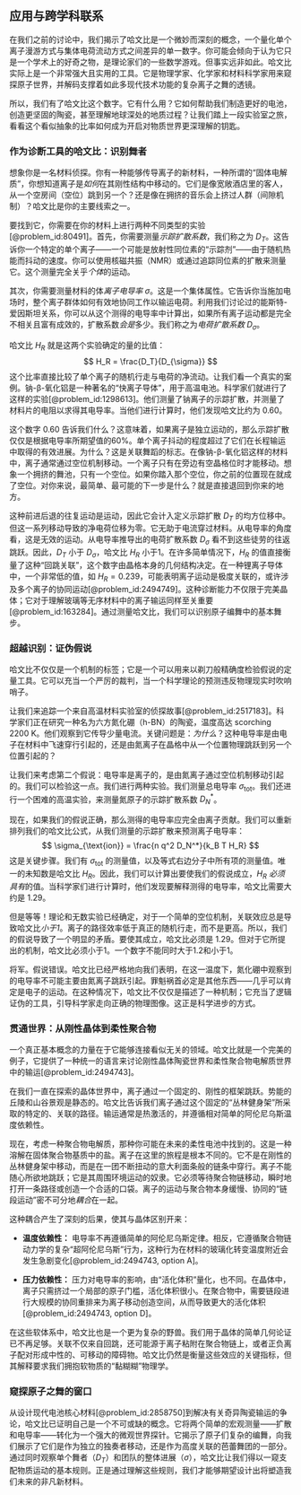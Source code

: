## 应用与跨学科联系

在我们之前的讨论中，我们揭示了哈文比是一个微妙而深刻的概念，一个量化单个离子漫游方式与集体电荷流动方式之间差异的单一数字。你可能会倾向于认为它只是一个学术上的好奇之物，是理论家们的一些数学游戏。但事实远非如此。哈文比实际上是一个非常强大且实用的工具。它是物理学家、化学家和材料科学家用来窥探原子世界，并解码支撑着如此多现代技术功能的复杂离子之舞的透镜。

所以，我们有了哈文比这个数字。它有什么用？它如何帮助我们制造更好的电池，创造更坚固的陶瓷，甚至理解地球深处的地质过程？让我们踏上一段实验室之旅，看看这个看似抽象的比率如何成为开启对物质世界更深理解的钥匙。

### 作为诊断工具的哈文比：识别舞者

想象你是一名材料侦探。你有一种能够传导离子的新材料，一种所谓的“固体电解质”，你想知道离子是*如何*在其刚性结构中移动的。它们是像宽敞酒店里的客人，从一个空房间（空位）跳到另一个？还是像在拥挤的音乐会上挤过人群（间隙机制）？哈文比是你的主要线索之一。

要找到它，你需要在你的材料上进行两种不同类型的实验[@problem_id:80491]。首先，你需要测量*示踪扩散系数*，我们称之为 $D_T$。这告诉你一个特定的单个离子——一个可能是放射性同位素的“示踪剂”——由于随机热能而抖动的速度。你可以使用核磁共振（NMR）或通过追踪同位素的扩散来测量它。这个测量完全关乎*个体*的运动。

其次，你需要测量材料的体*离子电导率* $\sigma$。这是一个集体属性。它告诉你当施加电场时，整个离子群体如何有效地协同工作以输运电荷。利用我们讨论过的能斯特-爱因斯坦关系，你可以从这个测得的电导率中计算出，如果所有离子运动都是完全不相关且富有成效的，扩散系数*会是*多少。我们称之为*电荷扩散系数* $D_{\sigma}$。

哈文比 $H_R$ 就是这两个实验确定的量的比值：
$$
H_R = \frac{D_T}{D_{\sigma}}
$$
这个比率直接比较了单个离子的随机行走与电荷的净流动。让我们看一个真实的案例。钠-β-氧化铝是一种著名的“快离子导体”，用于高温电池。科学家们就进行了这样的实验[@problem_id:1298613]。他们测量了钠离子的示踪扩散，并测量了材料片的电阻以求得其电导率。当他们进行计算时，他们发现哈文比约为 $0.60$。

这个数字 $0.60$ 告诉我们什么？这意味着，如果离子是独立运动的，那么示踪扩散仅仅是根据电导率所期望值的60%。单个离子抖动的程度超过了它们在长程输运中取得的有效进展。为什么？这是关联舞蹈的标志。在像钠-β-氧化铝这样的材料中，离子通常通过空位机制移动。一个离子只有在旁边有空晶格位时才能移动。想象一个拥挤的舞池，只有一个空位。如果你踏入那个空位，你之前的位置现在就成了空位。对你来说，最简单、最可能的下一步是什么？就是直接退回到你来的地方。

这种前进后退的往复运动是运动，因此它会计入定义示踪扩散 $D_T$ 的均方位移中。但这一系列移动导致的净电荷位移为零。它无助于电流穿过材料。从电导率的角度看，这是无效的运动。从电导率推导出的电荷扩散系数 $D_{\sigma}$ 看不到这些徒劳的往返跳跃。因此，$D_T$ 小于 $D_{\sigma}$，哈文比 $H_R$ 小于1。在许多简单情况下，$H_R$ 的值直接衡量了这种“回跳关联”，这个数字由晶格本身的几何结构决定。在一种锂离子导体中，一个非常低的值，如 $H_R = 0.239$，可能表明离子运动是极度关联的，或许涉及多个离子的协同运动[@problem_id:2494749]。这种诊断能力不仅限于完美晶体；它对于理解玻璃等无序材料中的离子输运同样至关重要[@problem_id:163284]。通过测量哈文比，我们可以识别原子编舞中的基本舞步。

### 超越识别：证伪假说

哈文比不仅仅是一个机制的标签；它是一个可以用来以剃刀般精确度检验假说的定量工具。它可以充当一个严厉的裁判，当一个科学理论的预测违反物理现实时吹响哨子。

让我们来追踪一个来自高温材料实验室的侦探故事[@problem_id:2517183]。科学家们正在研究一种名为六方氮化硼（h-BN）的陶瓷，温度高达 scorching $2200$ K。他们观察到它传导少量电流。关键问题是：*为什么*？这种电导率是由电子在材料中飞速穿行引起的，还是由氮离子在晶格中从一个位置物理跳跃到另一个位置引起的？

让我们来考虑第二个假说：电导率是离子的，是由氮离子通过空位机制移动引起的。我们可以检验这一点。我们进行两种实验。我们测量总电导率 $\sigma_{\text{tot}}$。我们还进行一个困难的高温实验，来测量氮原子的示踪扩散系数 $D_N^*$。

现在，如果我们的假说正确，那么测得的电导率应完全由离子贡献。我们可以重新排列我们的哈文比公式，从我们测量的示踪扩散来预测离子电导率：
$$
\sigma_{\text{ion}} = \frac{n q^2 D_N^*}{k_B T H_R}
$$
这是关键步骤。我们有 $\sigma_{\text{tot}}$ 的测量值，以及等式右边分子中所有项的测量值。唯一的未知数是哈文比 $H_R$。因此，我们可以计算出要使我们的假说成立，$H_R$ *必须具有*的值。当科学家们进行计算时，他们发现要解释测得的电导率，哈文比需要大约是 $1.29$。

但是等等！理论和无数实验已经确定，对于一个简单的空位机制，关联效应总是导致哈文比*小于1*。离子的路径效率低于真正的随机行走，而不是更高。所以，我们的假说导致了一个明显的矛盾。要使其成立，哈文比必须是 $1.29$。但对于它所提出的机制，哈文比必须小于1。一个数字不能同时大于1.2和小于1。

将军。假说错误。哈文比已经严格地向我们表明，在这一温度下，氮化硼中观察到的电导率不可能主要由氮离子跳跃引起。罪魁祸首必定是其他东西——几乎可以肯定是电子的运动。在这种情况下，哈文比不仅仅是描述了一种机制；它充当了逻辑证伪的工具，引导科学家走向正确的物理图像。这正是科学进步的方式。

### 贯通世界：从刚性晶体到柔性聚合物

一个真正基本概念的力量在于它能够连接看似无关的领域。哈文比就是一个完美的例子，它提供了一种统一的语言来讨论刚性晶体陶瓷世界和柔性聚合物电解质世界中的输运[@problem_id:2494743]。

在我们一直在探索的晶体世界中，离子通过一个固定的、刚性的框架跳跃。势能的丘陵和山谷景观是静态的。哈文比告诉我们离子通过这个固定的“丛林健身架”所采取的特定的、关联的路径。输运通常是热激活的，并遵循相对简单的阿伦尼乌斯温度依赖性。

现在，考虑一种聚合物电解质，那种你可能在未来的柔性电池中找到的。这是一种溶解在固体聚合物基质中的盐。离子在这里的旅程是根本不同的。它不是在刚性的丛林健身架中移动，而是在一团不断扭动的意大利面条般的链条中穿行。离子不能随心所欲地跳跃；它是其周围环境运动的奴隶。它必须等待聚合物链移动，瞬时地打开一条路径或创造一个合适的口袋。离子的运动与聚合物本身缓慢、协同的“链段运动”密不可分地*耦合*在一起。

这种耦合产生了深刻的后果，使其与晶体区别开来：

- **温度依赖性：** 电导率不再遵循简单的阿伦尼乌斯定律。相反，它遵循聚合物链动力学的复杂“超阿伦尼乌斯”行为，这种行为在材料的玻璃化转变温度附近会发生急剧变化[@problem_id:2494743, option A]。

- **压力依赖性：** 压力对电导率的影响，由“活化体积”量化，也不同。在晶体中，离子只需挤过一个局部的原子门槛，活化体积很小。在聚合物中，需要链段进行大规模的协同重排来为离子移动创造空间，从而导致更大的活化体积[@problem_id:2494743, option D]。

在这些软体系中，哈文比也是一个更为复杂的野兽。我们用于晶体的简单几何论证已不再足够。关联不仅来自回跳，还可能源于离子粘附在聚合物链上，或者正负离子配对形成中性的、可移动的障碍物。哈文比仍然是衡量这些效应的关键指标，但其解释要求我们拥抱软物质的“黏糊糊”物理学。

### 窥探原子之舞的窗口

从设计现代电池核心材料[@problem_id:2858750]到解决有关奇异陶瓷输运的争论，哈文比已证明自己是一个不可或缺的概念。它将两个简单的宏观测量——扩散和电导率——转化为一个强大的微观世界探针。它揭示了原子们复杂的编舞，向我们展示了它们是作为独立的独奏者移动，还是作为高度关联的芭蕾舞团的一部分。通过同时观察单个舞者（$D_T$）和团队的整体进展（$\sigma$），哈文比让我们得以一窥支配物质运动的基本规则。正是通过理解这些规则，我们才能够期望设计出将塑造我们未来的非凡新材料。